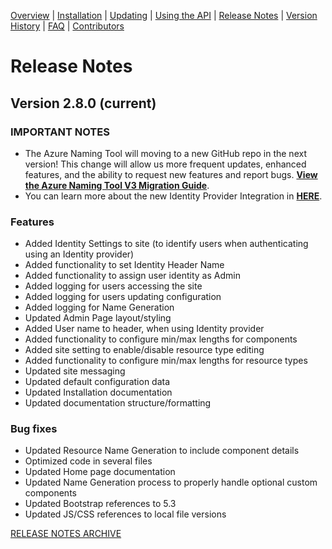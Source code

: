 [Overview](/ready/AzNamingTool/README.md) | [Installation](/ready/AzNamingTool/docs/INSTALLATION.md) | [Updating](/ready/AzNamingTool/docs/UPDATING.md) | [Using the API](/ready/AzNamingTool/docs/USINGTHEAPI.md) | [Release Notes](/ready/AzNamingTool/RELEASENOTES.md) | [Version History](/ready/AzNamingTool/docs/VERSIONHISTORY.md) | [FAQ](/ready/AzNamingTool/docs/FAQ.md) | [Contributors](/ready/AzNamingTool/docs/CONTRIBUTORS.md)

# Release Notes

## Version 2.8.0 (current)

### IMPORTANT NOTES
- The Azure Naming Tool will moving to a new GitHub repo in the next version! This change will allow us more frequent updates, enhanced features, and the ability to request new features and report bugs. [**View the Azure Naming Tool V3 Migration Guide**](https://github.com/microsoft/CloudAdoptionFramework/blob/master/ready/AzNamingTool/docs/V3REPOSITORYMIGRATION.md).
- You can learn more about the new Identity Provider Integration in [**HERE**](https://soltisweb.com/blog/detail/2023-06-azurenamingtool-identityproviderintegrationdeepdive).

### Features
- Added Identity Settings to site (to identify users when authenticating using an Identity provider)
- Added functionality to set Identity Header Name
- Added functionality to assign user identity as Admin
- Added logging for users accessing the site
- Added logging for users updating configuration
- Added logging for Name Generation
- Updated Admin Page layout/styling
- Added User name to header, when using Identity provider
- Added functionality to configure min/max lengths for components
- Added site setting to enable/disable resource type editing
- Added functionality to configure min/max lengths for resource types
- Updated site messaging
- Updated default configuration data
- Updated Installation documentation
- Updated documentation structure/formatting

### Bug fixes
- Updated Resource Name Generation to include component details
- Optimized code in several files
- Updated Home page documentation
- Updated Name Generation process to properly handle optional custom components
- Updated Bootstrap references to 5.3
- Updated JS/CSS references to local file versions

[RELEASE NOTES ARCHIVE](/ready/AzNamingTool/docs/RELEASENOTESARCHIVE.md)
